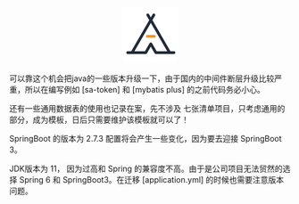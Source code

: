 <div align="center">
  <img src="./public/logo.svg" wigth='100px' height='100px'>
</div>

可以靠这个机会把java的一些版本升级一下，由于国内的中间件断层升级比较严重，所以在编写例如 [sa-token] 和 [mybatis plus] 的之前代码务必小心。

还有一些通用数据表的使用也记录在案，先不涉及 七张清单项目，只考虑通用的部分，成为模板，日后只需要维护该模板就可以了！

SpringBoot 的版本为 2.7.3 配置将会产生一些变化，因为要去迎接 SpringBoot 3。

JDK版本为 11， 因为过高和 Spring 的兼容度不高。由于是公司项目无法贸然的选择 Spring 6 和 SpringBoot3。在迁移 [application.yml] 的时候也需要注意版本问题。